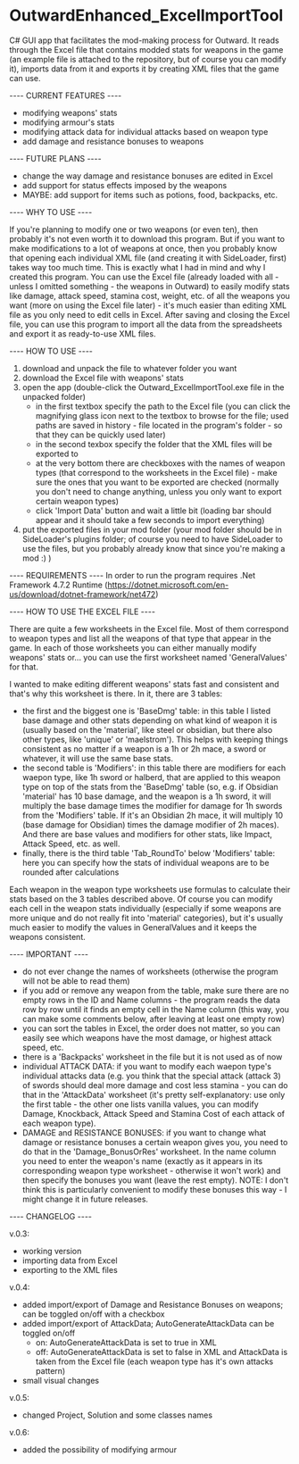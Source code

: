 # OutwardEnhanced_ExcelImportTool
C# GUI app that facilitates the mod-making process for Outward. It reads through the Excel file that contains modded stats for weapons in the game (an example file is attached to the repository, but of course you can modify it), imports data from it and exports it by creating XML files that the game can use. 


---- CURRENT FEATURES ---- 
- modifying weapons' stats
- modifying armour's stats
- modifying attack data for individual attacks based on weapon type
- add damage and resistance bonuses to weapons


---- FUTURE PLANS ---- 
- change the way damage and resistance bonuses are edited in Excel
- add support for status effects imposed by the weapons
- MAYBE: add support for items such as potions, food, backpacks, etc. 



---- WHY TO USE ---- 

If you're planning to modify one or two weapons (or even ten), then probably it's not even worth it to download this program. But if you want to make modifications to a lot of weapons at once, then you probably know that opening each individual XML file (and creating it with SideLoader, first) takes way too much time. This is exactly what I had in mind and why I created this program. You can use the Excel file (already loaded with all - unless I omitted something - the weapons in Outward) to easily modify stats like damage, attack speed, stamina cost, weight, etc. of all the weapons you want (more on using the Excel file later) - it's much easier than editing XML file as you only need to edit cells in Excel. After saving and closing the Excel file, you can use this program to import all the data from the spreadsheets and export it as ready-to-use XML files.


---- HOW TO USE ----
1) download and unpack the file to whatever folder you want
2) download the Excel file with weapons' stats
3) open the app (double-click the Outward_ExcelImportTool.exe file in the unpacked folder)
	- in the first textbox specify the path to the Excel file (you can click the magnifying glass icon next to the textbox to browse for the file; used paths are saved in history - file located in the program's folder - so that they can be quickly used later)
	- in the second texbox specify the folder that the XML files will be exported to
	- at the very bottom there are checkboxes with the names of weapon types (that correspond to the worksheets in the Excel file) - make sure the ones that you want to be exported are checked (normally you don't need to change anything, unless you only want to export certain weapon types)
	- click 'Import Data' button and wait a little bit (loading bar should appear and it should take a few seconds to import everything)
4) put the exported files in your mod folder (your mod folder should be in SideLoader's plugins folder; of course you need to have SideLoader to use the files, but you probably already know that since you're making a mod :) )


---- REQUIREMENTS ----
In order to run the program requires .Net Framework 4.7.2 Runtime (https://dotnet.microsoft.com/en-us/download/dotnet-framework/net472)



---- HOW TO USE THE EXCEL FILE ----

There are quite a few worksheets in the Excel file. Most of them correspond to weapon types and list all the weapons of that type that appear in the game. In each of those worksheets you can either manually modify weapons' stats or... you can use the first worksheet named 'GeneralValues' for that. 

I wanted to make editing different weapons' stats fast and consistent and that's why this worksheet is there. In it, there are 3 tables: 
- the first and the biggest one is 'BaseDmg' table: in this table I listed base damage and other stats depending on what kind of weapon it is (usually based on the 'material', like steel or obsidian, but there also other types, like 'unique' or 'maelstrom'). This helps with keeping things consistent as no matter if a weapon is a 1h or 2h mace, a sword or whatever, it will use the same base stats. 
- the second table is 'Modifiers': in this table there are modifiers for each waepon type, like 1h sword or halberd, that are applied to this weapon type on top of the stats from the 'BaseDmg' table (so, e.g. if Obsidian 'material' has 10 base damage, and the weapon is a 1h sword, it will multiply the base damage times the modifier for damage for 1h swords from the 'Modifiers' table. If it's an Obsidian 2h mace, it will multiply 10 (base damage for Obsidian) times the damage modifier of 2h maces). And there are base values and modifiers for other stats, like Impact, Attack Speed, etc. as well. 
- finally, there is the third table 'Tab_RoundTo' below 'Modifiers' table: here you can specify how the stats of individual weapons are to be rounded after calculations 

Each weapon in the weapon type worksheets use formulas to calculate their stats based on the 3 tables described above. Of course you can modify each cell in the weapon stats individually (especially if some weapons are more unique and do not really fit into 'material' categories), but it's usually much easier to modify the values in GeneralValues and it keeps the weapons consistent.


---- IMPORTANT ----
- do not ever change the names of worksheets (otherwise the program will not be able to read them)
- if you add or remove any weapon from the table, make sure there are no empty rows in the ID and Name columns - the program reads the data row by row until it finds an empty cell in the Name column (this way, you can make some comments below, after leaving at least one empty row)
- you can sort the tables in Excel, the order does not matter, so you can easily see which weapons have the most damage, or highest attack speed, etc.
- there is a 'Backpacks' worksheet in the file but it is not used as of now
- individual ATTACK DATA: if you want to modify each waepon type's individual attacks data (e.g. you think that the special attack (attack 3) of swords should deal more damage and cost less stamina - you can do that in the 'AttackData' worksheet (it's pretty self-explanatory: use only the first table - the other one lists vanilla values, you can modify Damage, Knockback, Attack Speed and Stamina Cost of each attack of each weapon type).
- DAMAGE and RESISTANCE BONUSES: if you want to change what damage or resistance bonuses a certain weapon gives you, you need to do that in the 'Damage_BonusOrRes' worksheet. In the name column you need to enter the weapon's name (exactly as it appears in its corresponding weapon type worksheet - otherwise it won't work) and then specify the bonuses you want (leave the rest empty). NOTE: I don't think this is particularly convenient to modify these bonuses this way - I might change it in future releases.



---- CHANGELOG ---- 

v.0.3:
- working version
- importing data from Excel
- exporting to the XML files

v.0.4:
- added import/export of Damage and Resistance Bonuses on weapons; can be toggled on/off with a checkbox
- added import/export of AttackData; AutoGenerateAttackData can be toggled on/off
	- on: AutoGenerateAttackData is set to true in XML
	- off: AutoGenerateAttackData is set to false in XML and AttackData is taken from the Excel file (each weapon type has it's own attacks pattern)
- small visual changes

v.0.5:
- changed Project, Solution and some classes names

v.0.6:
- added the possibility of modifying armour